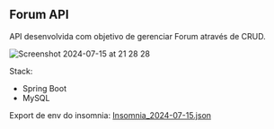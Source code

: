 ## Forum API

API desenvolvida com objetivo de gerenciar Forum através de CRUD.

![Screenshot 2024-07-15 at 21 28 28](https://github.com/user-attachments/assets/a6f18794-aa5b-4e19-8622-9e06ec33c4e7)

Stack:

- Spring Boot
- MySQL

Export de env do insomnia: [Insomnia_2024-07-15.json](https://github.com/user-attachments/files/16241542/Insomnia_2024-07-15.json)
